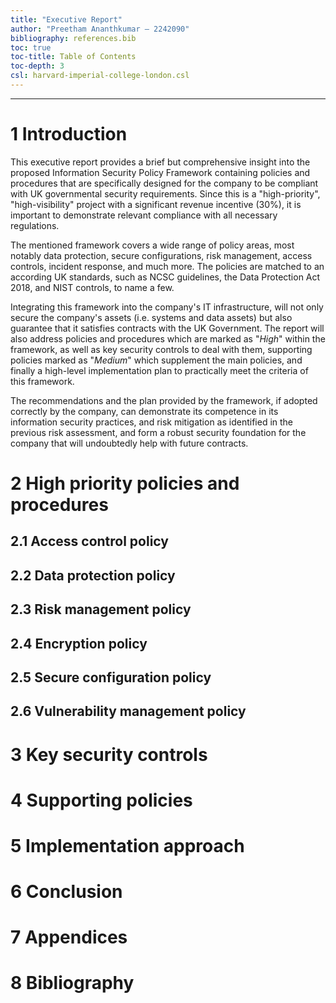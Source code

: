 ```yaml
---
title: "Executive Report"
author: "Preetham Ananthkumar – 2242090"
bibliography: references.bib
toc: true
toc-title: Table of Contents
toc-depth: 3
csl: harvard-imperial-college-london.csl
---
```


---

# 1 Introduction

<!-- 150-200 words -->

This executive report provides a brief but comprehensive insight into the proposed Information Security Policy Framework containing policies and procedures that are specifically designed for the company to be compliant with UK governmental security requirements. Since this is a "high-priority", "high-visibility" project with a significant revenue incentive (30%), it is important to demonstrate relevant compliance with all necessary regulations.

The mentioned framework covers a wide range of policy areas, most notably data protection, secure configurations, risk management, access controls, incident response, and much more. The policies are matched to an according UK standards, such as NCSC guidelines, the Data Protection Act 2018, and NIST controls, to name a few.

Integrating this framework into the company's IT infrastructure, will not only secure the company's assets (i.e. systems and data assets) but also guarantee that it satisfies contracts with the UK Government. The report will also address policies and procedures which are marked as "$High$" within the framework, as well as key security controls to deal with them, supporting policies marked as "$Medium$" which supplement the main policies, and finally a high-level implementation plan to practically meet the criteria of this framework.

The recommendations and the plan provided by the framework, if adopted correctly by the company, can demonstrate its competence in its information security practices, and risk mitigation as identified in the previous risk assessment, and form a robust security foundation for the company that will undoubtedly help with future contracts.

# 2 High priority policies and procedures

<!-- 600-700 words -->

## 2.1 Access control policy

<!-- 100 words -->

## 2.2 Data protection policy

<!-- 100 words -->

## 2.3 Risk management policy

<!-- 100 words -->

## 2.4 Encryption policy

<!-- 100 words -->

## 2.5 Secure configuration policy

<!-- 100 words -->

## 2.6 Vulnerability management policy

# 3 Key security controls

<!-- 400-500 words -->

# 4 Supporting policies

<!-- 300-400 words -->

# 5 Implementation approach

<!-- 400-500 words -->

# 6 Conclusion

<!-- 200-250 words -->

# 7 Appendices

# 8 Bibliography
